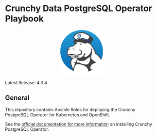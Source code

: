 # Crunchy Data PostgreSQL Operator Playbook

<p align="center">
  <img width="150" src="../../crunchy_logo.png" alt="Crunchy Data"/>
</p>

Latest Release: 4.3.4

## General

This repository contains Ansible Roles for deploying the Crunchy PostgreSQL Operator
for Kubernetes and OpenShift.

See the [official documentation for more information](https://crunchydata.github.io/postgres-operator/stable/)
on installing Crunchy PostgreSQL Operator.
